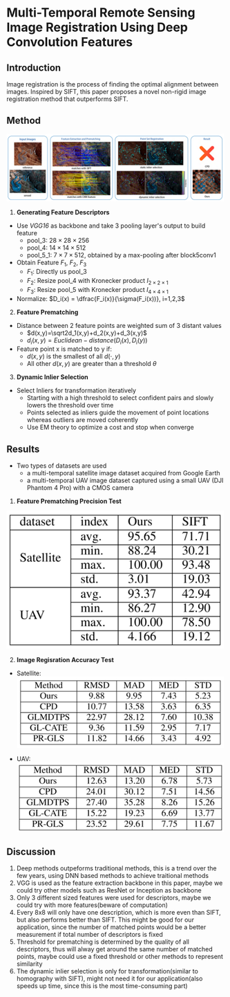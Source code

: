 # Multi-Temporal Remote Sensing Image Registration Using Deep Convolution Features

## Introduction

Image registration is the process of finding the optimal alignment between images. Inspired by SIFT, this paper proposes a novel non-rigid image registration method that outperforms SIFT.

## Method

![](./figure/multi-temporal_remote_sensing_image_registration_using_deep_convolutional_features.png)


1. **Generating Feature Descriptors**
- Use *VGG16* as backbone and take 3 pooling layer's output to build feature
	- pool_3: $28\times28\times256$
	- pool_4: $14\times14\times512$
	- pool_5_1: $7\times7\times512$, obtained by a max-pooling after block5conv1
- Obtain Feature $F_1$, $F_2$, $F_3$
	- $F_1$: Directly us pool_3
	- $F_2$: Resize pool_4 with Kronecker product $I_{2\times2\times1}$
	- $F_3$: Resize pool_5 with Kronecker product $I_{4\times4\times1}$
- Normalize: $D_i(x) = \dfrac{F_i(x)}{\sigma(F_i(x))}, i=1,2,3$

2. **Feature Prematching**
- Distance between 2 feature points are weighted sum of 3 distant values
	- $d(x,y)=\sqrt2d_1(x,y)+d_2(x,y)+d_3(x,y)$
	- $d_i(x,y) = Euclidean-distance(D_i(x), D_i(y))$
- Feature point x is matched to y if:
	- $d(x,y)$ is the smallest of all $d(\cdot, y)$
	- All other $d(x,y)$ are greater than a threshold $\theta$

3. **Dynamic Inlier Selection**
- Select Inliers for transformation iteratively
	- Starting with a high threshold to select confident pairs and slowly lowers the threshold over time
	- Points selected as inliers guide the movement of point locations whereas outliers are moved coherently
	- Use EM theory to optimize a cost and stop when converge

## Results

- Two types of datasets are used
	- a multi-temporal satellite image dataset acquired from Google Earth
	- a multi-temporal UAV image dataset captured using a small UAV (DJI Phantom 4 Pro) with a CMOS camera

1. **Feature Prematching Precision Test**

![](./figure/multi-temporal_remote_sensing_image_registration_using_deep_convolutional_features_result1.png)

2. **Image Regisration Accuracy Test**

- Satellite:
![](./figure/multi-temporal_remote_sensing_image_registration_using_deep_convolutional_features_result2.png)

- UAV:
![](./figure/multi-temporal_remote_sensing_image_registration_using_deep_convolutional_features_result3.png)

## Discussion

1. Deep methods outpeforms traditional methods, this is a trend over the few years, using DNN based methods to achieve traitional methods
2. VGG is used as the feature extraction backbone in this paper, maybe we could try other models such as ResNet or Inception as backbone
3. Only 3 different sized features were used for descriptors, maybe we could try with more features(beware of computation)
4. Every 8x8 will only have one description, which is more even than SIFT, but also performs better than SIFT. This might be good for our application, since the number of matched points would be a better measurement if total number of descriptors is fixed
5. Threshold for prematching is determined by the quality of all descriptors, thus will alway get around the same number of matched points, maybe could use a fixed threshold or other methods to represent similarity
6. The dynamic inlier selection is only for transformation(similar to homography with SIFT), might not need it for our application(also speeds up time, since this is the most time-consuming part)
